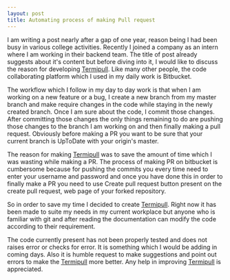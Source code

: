 ```yaml
---
layout: post
title: Automating process of making Pull request
---
```


<p>I am writing a post nearly after a gap of one year, reason being I had been busy in various college activities. Recently I joined a company as an intern where I am working in their backend team. The title of post already suggests about it's content but before diving into it, I would like to discuss the reason for developing <a href="https://github.com/zealfire/Termipull">Termipull</a>. Like many other people, the code collaborating platform which I used in my daily work is Bitbucket.</p>
<p>The workflow which I follow in my day to day work is that when I am working on a new feature or a bug, I create a new branch from my master branch and make require changes in the code while staying in the newly created branch. Once I am sure about the code, I commit those changes. After committing those changes the only things remaining to do are pushing those changes to the branch I am working on and then finally making a pull request. Obviously before making a PR you want to be sure that your current branch is UpToDate with your origin's master.</p>
<p>The reason for making <a href="https://github.com/zealfire/Termipull">Termipull</a> was to save the amount of time which I was wasting while making a PR. The process of making PR on bitbucket is cumbersome because for pushing the commits you every time need to enter your username and password and once you have done this in order to finally make a PR you need to use Create pull request button present on the create pull request, web page of your forked repository.</p>
<p>So in order to save my time I decided to create <a href="https://github.com/zealfire/Termipull">Termipull</a>. Right now it has been made to suite my needs in my current workplace but anyone who is familiar with git and after reading the documentation can modify the code according to their requirement.</p>
<p> The code currently present has not been properly tested and does not raises error or checks for error. It is something which I would be adding in coming days. Also it is humble request to make suggestions and point out errors to make the <a href="https://github.com/zealfire/Termipull">Termipull</a> more better. Any help in improving <a href="https://github.com/zealfire/Termipull">Termipull</a> is appreciated.</p>